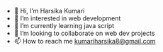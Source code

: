 - 👋 Hi, I’m Harsika Kumari
- 👀 I’m interested in web development
- 🌱 I’m currently learning java script
- 💞️ I’m looking to collaborate on web dev projects
- 📫 How to reach me kumariharsika8@gmail.com

<!---
HarsikaKumari/HarsikaKumari is a ✨ special ✨ repository because its `README.md` (this file) appears on your GitHub profile.
You can click the Preview link to take a look at your changes.
--->
